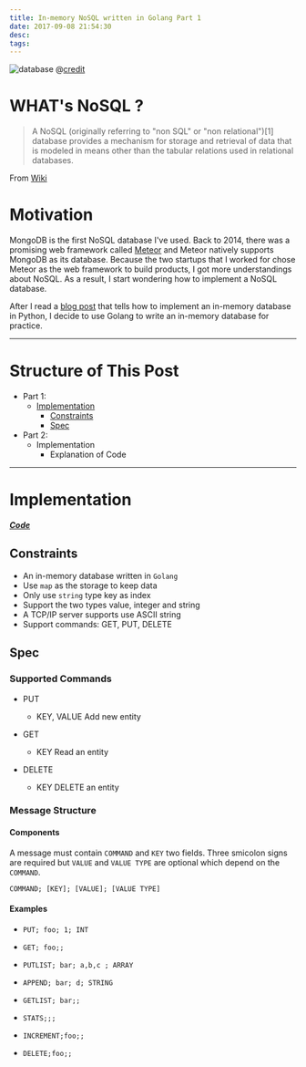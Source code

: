 ```yaml
---
title: In-memory NoSQL written in Golang Part 1
date: 2017-09-08 21:54:30
desc:
tags:
---
```


![database](http://www.dataversity.net/wp-content/uploads/2012/10/NoSQL.png)
@[credit](http://www.dataversity.net/the-nosql-movement-what-is-it/)

# WHAT's NoSQL ?

> A NoSQL (originally referring to "non SQL" or "non relational")[1] database provides a mechanism for storage and retrieval of data that is modeled in means other than the tabular relations used in relational databases.

From [Wiki](https://en.wikipedia.org/wiki/NoSQL)

<!-- more -->

# Motivation

MongoDB is the first NoSQL database I've used. Back to 2014, there was a promising web framework called [Meteor](https://www.meteor.com/) and Meteor natively supports MongoDB as its database. Because the two startups that I worked for chose Meteor as the web framework to build products, I got more understandings about NoSQL. As a result, I start wondering how to implement a NoSQL database.

After I read a [blog post](https://jeffknupp.com/blog/2014/09/01/what-is-a-nosql-database-learn-by-writing-one-in-python/) that tells how to implement an in-memory database in Python, I decide to use Golang to write an in-memory database for practice.

------

# Structure of This Post

* Part 1:
    * [Implementation](#implementation)
        * [Constraints](#constraints) 
        * [Spec](#spec)
* Part 2:
    * Implementation
        * Explanation of Code

------

# <a name="implementation">Implementation</a>

***[Code](https://github.com/swhsiang/gone)***

## <a name="constraints">Constraints</a>

* An in-memory database written in `Golang`
* Use `map` as the storage to keep data
* Only use `string` type key as index
* Support the two types value, integer and string
* A TCP/IP server supports use ASCII string
* Support commands: GET, PUT, DELETE

## <a name="spec">Spec</a>

### Supported Commands

* PUT
    * KEY, VALUE
    Add new entity

* GET
    * KEY
    Read an entity

* DELETE
    * KEY
    DELETE an entity

### Message Structure

#### Components

A message must contain `COMMAND` and `KEY` two fields. Three smicolon signs are required but `VALUE` and `VALUE TYPE` are optional which depend on the `COMMAND`.

```
COMMAND; [KEY]; [VALUE]; [VALUE TYPE]
```

#### Examples

* `PUT; foo; 1; INT`

* `GET; foo;;`

* `PUTLIST; bar; a,b,c ; ARRAY`

* `APPEND; bar; d; STRING`

* `GETLIST; bar;;`

* `STATS;;;`

* `INCREMENT;foo;;`

* `DELETE;foo;;`
